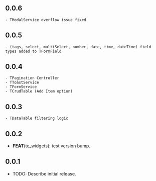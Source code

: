 ## 0.0.6

    - TModalService overflow issue fixed

## 0.0.5

    - (tags, select, multiSelect, number, date, time, dateTime) field types added to TFormField

## 0.0.4

    - TPagination Controller
    - TToastService
    - TFormService
    - TCrudTable (Add Item option)

## 0.0.3

    - TDataTable filtering logic

## 0.0.2

- **FEAT**(te_widgets): test version bump.

## 0.0.1

- TODO: Describe initial release.

